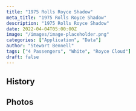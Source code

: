 ```yaml
---
title: "1975 Rolls Royce Shadow"
meta_title: "1975 Rolls Royce Shadow"
description: "1975 Rolls Royce Shadow"
date: 2022-04-04T05:00:00Z
image: "/images/image-placeholder.png"
categories: ["Application", "Data"]
author: "Stewart Bennell"
tags: ["4 Passengers", "White", "Royce Cloud"]
draft: false
---
```

## History

## Photos
